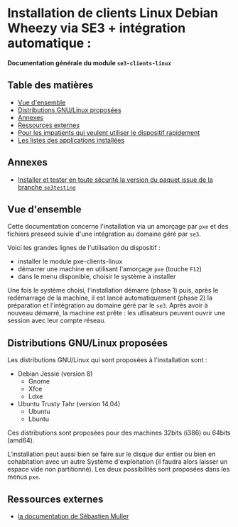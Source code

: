 # Installation de clients Linux Debian Wheezy via SE3 + intégration automatique :

**Documentation générale du module `se3-clients-linux`**

## Table des matières

* [Vue d'ensemble](#vue-densemble)
* [Distributions GNU/Linux proposées](#distributions-gnuLinux-proposées)
* [Annexes](#annexes)
* [Ressources externes](#ressources-externes)
* [Pour les impatients qui veulent utiliser le dispositif rapidement]()
* [Les listes des applications installées]()


## Annexes

* [Installer et tester en toute sécurité la version du paquet issue de la branche `se3testing`]()


## Vue d'ensemble

Cette documentation concerne l'installation via un amorçage par `pxe` et des fichiers preseed suivie d'une intégration au domaine géré par `se3`.

Voici les grandes lignes de l'utilisation du dispositif :

* installer le module pxe-clients-linux
* démarrer une machine en utilisant l'amorçage `pxe` (touche `F12`)
* dans le menu disponible, choisir le système à installer

Une fois le système choisi, l'installation démarre (phase 1) puis, après le redémarrage de la machine, il est lancé automatiquement (phase 2) la préparation et l'intégration au domaine géré par le `se3`. Après avoir à nouveau démarré, la machine est prête : les utlisateurs peuvent ouvrir une session avec leur compte réseau.


## Distributions GNU/Linux proposées

Les distributions GNU/Linux qui sont proposées à l'installation sont :

* Debian Jessie (version 8)
    * Gnome
    * Xfce
    * Ldxe
* Ubuntu Trusty Tahr (version 14.04)
    * Ubuntu
    * Lbuntu

Ces distributions sont proposées pour des machines 32bits (i386) ou 64bits (amd64).

L'installation peut aussi bien se faire sur le disque dur entier ou bien en cohabitation avec un autre Système d'exploitation (il faudra alors laisser un espace vide non partitionné). Les deux possibilités sont proposées dans les menus `pxe`.


## Ressources externes

* [la documentation de Sébastien Muller](http://www-annexe.ac-rouen.fr/productions/tice/SE3_install_wheezy_pxe_web_gen_web/co/SE3_install_wheezy_pxe_web.html)

